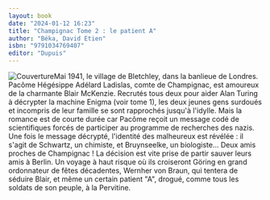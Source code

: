 ```yaml
---
layout: book
date: "2024-01-12 16:23"
title: "Champignac Tome 2 : le patient A"
author: "Béka, David Etien"
isbn: "9791034769407"
editor: "Dupuis"
---
```

![Couverture](/img/9791034769407.jpeg)Mai 1941, le village de Bletchley, dans la banlieue de Londres. Pacôme Hégésippe Adélard Ladislas, comte de Champignac, est amoureux de la charmante Blair McKenzie. Recrutés tous deux pour aider Alan Turing à décrypter la machine Enigma (voir tome 1), les deux jeunes gens surdoués et incompris de leur famille se sont rapprochés jusqu'à l'idylle.
Mais la romance est de courte durée car Pacôme reçoit un message codé de scientifiques forcés de participer au programme de recherches des nazis. Une fois le message décrypté, l'identité des malheureux est révélée : il s'agit de Schwartz, un chimiste, et Bruynseelke, un biologiste... Deux amis proches de Champignac !
La décision est vite prise de partir sauver leurs amis à Berlin. Un voyage à haut risque où ils croiseront Göring en grand ordonnateur de fêtes décadentes, Wernher von Braun, qui tentera de séduire Blair, et même un certain patient "A", drogué, comme tous les soldats de son peuple, à la Pervitine.